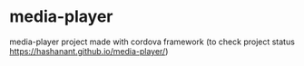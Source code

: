 # media-player
media-player project made with cordova framework (to check project status https://hashanant.github.io/media-player/)